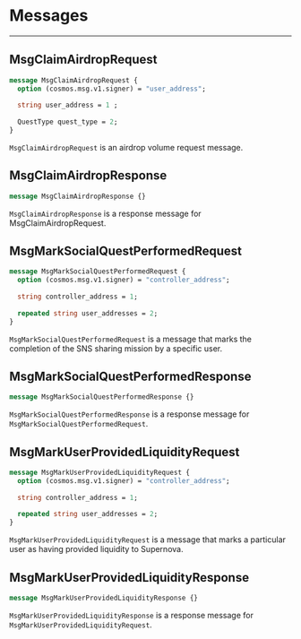 # Messages

---

## MsgClaimAirdropRequest
```protobuf
message MsgClaimAirdropRequest {
  option (cosmos.msg.v1.signer) = "user_address";
  
  string user_address = 1 ;
  
  QuestType quest_type = 2;
}
```

`MsgClaimAirdropRequest` is an airdrop volume request message.

## MsgClaimAirdropResponse
```protobuf
message MsgClaimAirdropResponse {}
```

`MsgClaimAirdropResponse` is a response message for MsgClaimAirdropRequest.

## MsgMarkSocialQuestPerformedRequest
```protobuf
message MsgMarkSocialQuestPerformedRequest {
  option (cosmos.msg.v1.signer) = "controller_address";
  
  string controller_address = 1;
  
  repeated string user_addresses = 2;
}
```

`MsgMarkSocialQuestPerformedRequest` is a message that marks the completion of the SNS sharing mission by a specific user.

## MsgMarkSocialQuestPerformedResponse
```protobuf
message MsgMarkSocialQuestPerformedResponse {}
```

`MsgMarkSocialQuestPerformedResponse` is a response message for `MsgMarkSocialQuestPerformedRequest`.

## MsgMarkUserProvidedLiquidityRequest
```protobuf
message MsgMarkUserProvidedLiquidityRequest {
  option (cosmos.msg.v1.signer) = "controller_address";
  
  string controller_address = 1;
  
  repeated string user_addresses = 2;
}
```

`MsgMarkUserProvidedLiquidityRequest` is a message that marks a particular user as having provided liquidity to Supernova.

## MsgMarkUserProvidedLiquidityResponse
```protobuf
message MsgMarkUserProvidedLiquidityResponse {}
```

`MsgMarkUserProvidedLiquidityResponse` is a response message for `MsgMarkUserProvidedLiquidityRequest`.